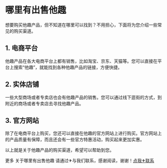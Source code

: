 # 哪里有出售他趣

想要购买他趣产品，但不知道在哪里可以找到？不用担心，下面将为您介绍一些常见的购买渠道。

## 1. 电商平台

他趣产品在各大电商平台上都有销售，比如淘宝、京东、天猫等。您可以直接在平台上搜索“他趣”，就能找到各种他趣产品的链接，方便快捷。

## 2. 实体店铺

一些大型商场或者专卖店也会有他趣产品的销售。您可以通过线下逛街的方式，到附近的商场或者专卖店去寻找他趣产品。

## 3. 官方网站

除了在电商平台上购买，您还可以直接在他趣的官方网站上进行购买。官方网站上的产品质量有保障，而且还会有一些官方特惠活动，购买起来更加实惠。

以上就是关于他趣产品的购买渠道，希望可以帮助到您。

更多 关于哪里有出售他趣 请通过✈与我们联系，感谢阅读，谢谢！[点我✈联系](https://d.k02.cc)
